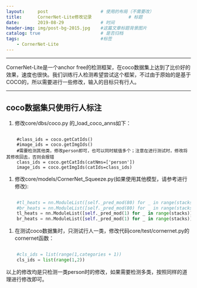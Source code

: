 ```yaml
---
layout:     post   				    # 使用的布局（不需要改）
title:      CornerNet-Lite修改记录 				# 标题 
date:       2019-08-29 				# 时间
header-img: img/post-bg-2015.jpg 	#这篇文章标题背景图片
catalog: true 						# 是否归档
tags:								#标签
    - CornerNet-Lite
---
```


---

CornerNet-Lite是一个anchor free的检测框架，在coco数据集上达到了比价好的效果，速度也很快。我们训练行人检测希望尝试这个框架，不过由于原始的是基于COCO的，所以需要进行一些修改，输入的目标只有行人。

---

## coco数据集只使用行人标注

1. 修改core/dbs/coco.py 的_load_coco_anns如下：

``` pyhton

    #class_ids = coco.getCatIds()
    #image_ids = coco.getImgIds()
    #需要检测其他类，修改person即可，也可以同时赋值多个；注意在进行测试时，修改将其修改回去，否则会报错
    class_ids = coco.getCatIds(catNms=['person'])
    image_ids = coco.getImgIds(catIds=class_ids)

```

1. 修改core/models/CornerNet_Squeeze.py(如果使用其他模型，请参考进行修改):

```python

    #tl_heats = nn.ModuleList([self._pred_mod(80) for _ in range(stacks)])
    #br_heats = nn.ModuleList([self._pred_mod(80) for _ in range(stacks)])
    tl_heats = nn.ModuleList([self._pred_mod(1) for _ in range(stacks)])
    br_heats = nn.ModuleList([self._pred_mod(1) for _ in range(stacks)])

```

1. 在测试coco数据集时，只测试行人一类，修改代码core/test/cornernet.py的cornernet函数：

```python 

    #cls_ids = list(range(1,categories + 1))
    cls_ids = list(range(1,2))

```

以上的修改均是只检测一类person时的修改，如果需要检测多类，按照同样的道理进行修改即可。
